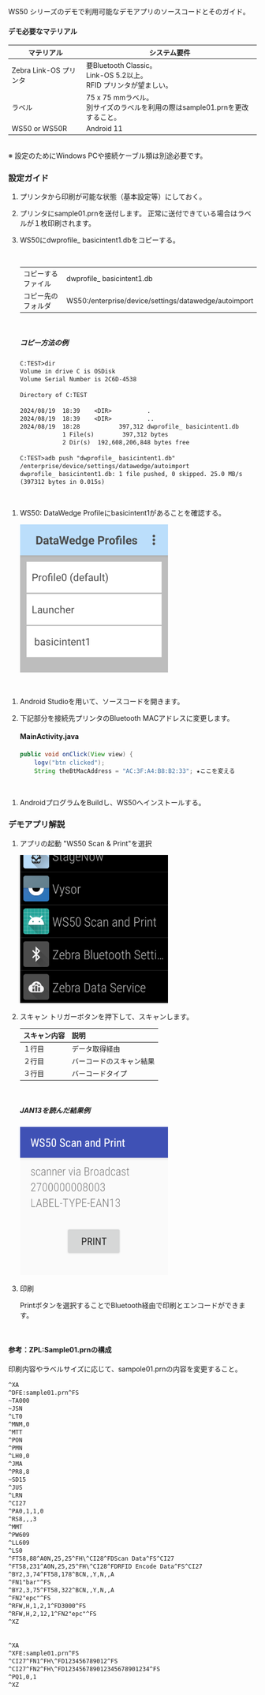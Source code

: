 
WS50 シリーズのデモで利用可能なデモアプリのソースコードとそのガイド。


#### デモ必要なマテリアル

| マテリアル | システム要件 |
|-|-|
| Zebra Link-OS プリンタ | 要Bluetooth Classic。<br>Link-OS 5.2以上。<br>RFID プリンタが望ましい。
| ラベル    | 75 x 75 mmラベル。<br>別サイズのラベルを利用の際はsample01.prnを更改すること。
| WS50 or WS50R         | Android 11

<br>
※ 設定のためにWindows PCや接続ケーブル類は別途必要です。

<br>

### 設定ガイド

1. プリンタから印刷が可能な状態（基本設定等）にしておく。

1. プリンタにsample01.prnを送付します。
    正常に送付できている場合はラベルが１枚印刷されます。

1. WS50にdwprofile_ basicintent1.dbをコピーする。

    <br>

    |||
    |-|-|
    |コピーするファイル | dwprofile_ basicintent1.db
    |コピー先のフォルダ | WS50:/enterprise/device/settings/datawedge/autoimport 

    <br>

    ##### コピー方法の例
    ```batch
    C:TEST>dir
    Volume in drive C is OSDisk
    Volume Serial Number is 2C6D-4538

    Directory of C:TEST

    2024/08/19  18:39    <DIR>          .
    2024/08/19  18:39    <DIR>          ..
    2024/08/19  18:28           397,312 dwprofile_ basicintent1.db
                1 File(s)        397,312 bytes
                2 Dir(s)  192,608,206,848 bytes free

    C:TEST>adb push "dwprofile_ basicintent1.db" /enterprise/device/settings/datawedge/autoimport
    dwprofile_ basicintent1.db: 1 file pushed, 0 skipped. 25.0 MB/s (397312 bytes in 0.015s)
    ```

<br>

1. WS50: DataWedge Profileにbasicintent1があることを確認する。

    <img height="300" src="image/readme/1724064224323.png">

<br>

1. Android Studioを用いて、ソースコードを開きます。

1. 下記部分を接続先プリンタのBluetooth MACアドレスに変更します。


    #### MainActivity.java
    
    ```java
    public void onClick(View view) {
        logv("btn clicked");
        String theBtMacAddress = "AC:3F:A4:B8:B2:33"; ★ここを変える
    ```

<br>

1. AndroidプログラムをBuildし、WS50へインストールする。


### デモアプリ解説

1. アプリの起動
    "WS50 Scan & Print"を選択

    <img height="300" src="image/readme/1724064662240.png">

    <br>

1. スキャン
    トリガーボタンを押下して、スキャンします。

    |スキャン内容|説明|
    |-|-|
    | １行目 | データ取得経由 
    | ２行目 | バーコードのスキャン結果
    | ３行目 | バーコードタイプ

    <br>


    ##### JAN13を読んだ結果例

    <img height="300" src="image/readme/1724064951193.png">

    <br>

1. 印刷

    Printボタンを選択することでBluetooth経由で印刷とエンコードができます。


<br>


#### 参考：ZPL:Sample01.prnの構成

印刷内容やラベルサイズに応じて、sampole01.prnの内容を変更すること。

```zpl
^XA
^DFE:sample01.prn^FS
~TA000
~JSN
^LT0
^MNM,0
^MTT
^PON
^PMN
^LH0,0
^JMA
^PR8,8
~SD15
^JUS
^LRN
^CI27
^PA0,1,1,0
^RS8,,,3
^MMT
^PW609
^LL609
^LS0
^FT58,88^A0N,25,25^FH\^CI28^FDScan Data^FS^CI27
^FT58,231^A0N,25,25^FH\^CI28^FDRFID Encode Data^FS^CI27
^BY2,3,74^FT58,178^BCN,,Y,N,,A
^FN1"bar"^FS
^BY2,3,75^FT58,322^BCN,,Y,N,,A
^FN2"epc"^FS
^RFW,H,1,2,1^FD3000^FS
^RFW,H,2,12,1^FN2"epc"^FS
^XZ


^XA
^XFE:sample01.prn^FS
^CI27^FN1^FH\^FD123456789012^FS
^CI27^FN2^FH\^FD123456789012345678901234^FS
^PQ1,0,1
^XZ
```
